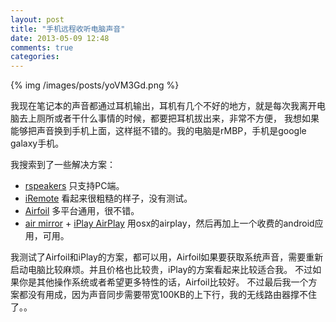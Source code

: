 ```yaml
---
layout: post
title: "手机远程收听电脑声音"
date: 2013-05-09 12:48
comments: true
categories: 
---
```


{% img /images/posts/yoVM3Gd.png %}

我现在笔记本的声音都通过耳机输出，耳机有几个不好的地方，就是每次我离开电脑去上厕所或者干什么事情的时候，都要把耳机拔出来，非常不方便，
我想如果能够把声音换到手机上面，这样挺不错的。我的电脑是rMBP，手机是google galaxy手机。

我搜索到了一些解决方案：

- [rspeakers](https://play.google.com/store/apps/details?id=com.boxxymays.rSpeakers&hl=en) 只支持PC端。
- [iRemote](http://scientific-soft.com/mobile/index.php/menu-iremote) 看起来很粗糙的样子，没有测试。
- [Airfoil](www.rogueamoeba.com/airfoil) 多平台通用，很不错。
- [air mirror](http://osxdaily.com/2012/02/17/airplay-mirroring-mac-os-x-10-8-mountain-lion/) + [iPlay AirPlay](https://play.google.com/store/apps/details?id=com.mk.iPlayer.Audio&feature=search_result#?t=W251bGwsMSwyLDEsImNvbS5tay5pUGxheWVyLkF1ZGlvIl0.) 用osx的airplay，然后再加上一个收费的android应用，可用。

我测试了Airfoil和iPlay的方案，都可以用，Airfoil如果要获取系统声音，需要重新启动电脑比较麻烦。并且价格也比较贵，iPlay的方案看起来比较适合我。
不过如果你是其他操作系统或者希望更多特性的话，Airfoil比较好。
不过最后我一个方案都没有用成，因为声音同步需要带宽100KB的上下行，我的无线路由器撑不住了。。
